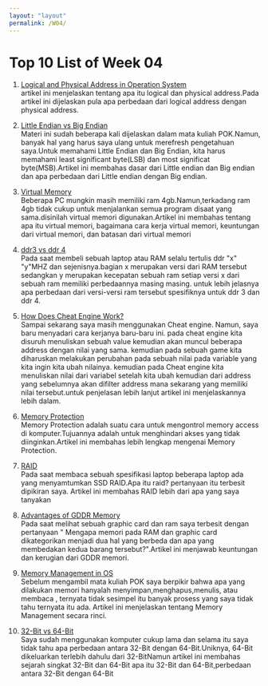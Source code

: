```yaml
---
layout: "layout"
permalink: /W04/
---
```


# Top 10 List of Week 04

1. [Logical and Physical Address in Operation System](https://www.geeksforgeeks.org/logical-and-physical-address-in-operating-system/)<br>
artikel ini menjelaskan tentang apa itu logical dan physical address.Pada artikel ini dijelaskan pula
apa perbedaan dari logical address dengan physical address.

2. [Little Endian vs Big Endian]()<br>
Materi ini sudah beberapa kali dijelaskan dalam mata kuliah POK.Namun, banyak hal yang harus saya ulang untuk
merefresh pengetahuan saya.Untuk memahami Little Endian dan Big Endian, kita harus memahami least significant
byte(LSB) dan most significat byte(MSB).Artikel ini membahas dasar dari Little endian dan Big endian dan apa
perbedaan dari Little endian dengan Big endian.

3. [Virtual Memory](https://searchstorage.techtarget.com/definition/virtual-memory)<br>
Beberapa PC mungkin masih memiliki ram 4gb.Namun,terkadang ram 4gb tidak cukup untuk menjalankan semua
program disaat yang sama.disinilah virtual memori digunakan.Artikel ini membahas tentang apa itu virtual
memori, bagaimana cara kerja virtual memori, keuntungan dari virtual memori, dan batasan dari virtual 
memori

4. [ddr3 vs ddr 4](https://www.atpinc.com/blog/ddr4-vs-ddr3-differences-advantages)<br>
Pada saat membeli sebuah laptop atau RAM selalu tertulis ddr "x" "y"MHZ dan sejenisnya.bagian x merupakan versi dari 
RAM tersebut sedangkan y merupakan kecepatan sebuah ram setiap versi x dari sebuah ram memiliki perbedaannya masing
masing. untuk lebih jelasnya apa perbedaan dari versi-versi ram tersebut spesifiknya untuk ddr 3 dan ddr 4.


5. [How Does Cheat Engine Work?](https://www.youtube.com/watch?v=yYVYJdvoI-g)<br>
Sampai sekarang saya masih menggunakan Cheat engine. Namun, saya baru menyadari cara kerjanya baru-baru ini. pada 
cheat engine kita disuruh menuliskan sebuah value kemudian akan muncul beberapa address dengan nilai yang sama. kemudian
pada sebuah game kita diharuskan melakukan perubahan pada sebuah nilai pada variable yang kita ingin kita ubah nilainya.
kemudian pada Cheat engine kita menuliskan nilai dari variabel setelah kita ubah kemudian dari address yang sebelumnya 
akan difilter address mana sekarang yang memiliki nilai tersebut.untuk penjelasan lebih lanjut artikel ini menjelaskannya
lebih dalam.

6. [Memory Protection](https://www.wikiwand.com/en/Memory_protection)<br>
Memory Protection adalah suatu cara untuk mengontrol memory access di komputer.Tujuannya adalah untuk menghindari
akses yang tidak diinginkan.Artikel ini membahas lebih lengkap mengenai Memory Protection.


7. [RAID](https://www.pcmag.com/encyclopedia/term/raid)<br>
Pada saat membaca sebuah spesifikasi laptop beberapa laptop ada yang menyamtumkan SSD RAID.Apa itu raid?
pertanyaan itu terbesit dipikiran saya. Artikel ini membahas RAID lebih dari apa yang saya tanyakan


8. [Advantages of GDDR Memory](https://www.rfwireless-world.com/Terminology/Advantages-and-Disadvantages-of-GDDR-memory.html)<br>
Pada saat melihat sebuah graphic card dan ram saya terbesit dengan pertanyaan " Mengapa memori pada RAM dan graphic card dikategorikan menjadi
dua hal yang berbeda dan apa yang membedakan kedua barang tersebut?".Artikel ini menjawab keuntungan dan kerugian dari GDDR memori.

9. [Memory Management in OS](https://www.guru99.com/os-memory-management.html)<br>
Sebelum mengambil mata kuliah POK saya berpikir bahwa apa yang dilakukan memori hanyalah menyimpan,menghapus,menulis, atau membaca
, ternyata tidak sesimpel itu banyak prosess yang saya tidak tahu ternyata itu ada. Artikel ini menjelaskan tentang Memory Management
secara rinci.

10. [32-Bit vs 64-Bit](https://www.guru99.com/32-bit-vs-64-bit-operating-systems.html)<br>
Saya sudah menggunakan komputer cukup lama dan selama itu saya tidak tahu apa perbedaan antara 32-Bit dengan
64-Bit.Uniknya, 64-Bit dikeluarkan terlebih dahulu dari 32-BitNamun artikel ini membahas sejarah singkat 32-Bit
 dan 64-Bit apa itu 32-Bit dan 64-Bit,perbedaan antara 32-Bit dengan 64-Bit

